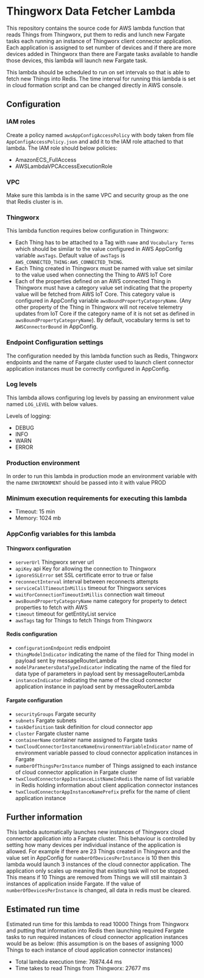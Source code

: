 # Thingworx Data Fetcher Lambda

This repository contains the source code for AWS lambda function that reads Things from Thingworx, put them to redis and lunch new Fargate tasks each running an instance of Thingworx client connector application. Each application is assigned to set number of devices and if there are more devices added in Thingworx than there are Fargate tasks available to handle those devices, this lambda will launch new Fargate task.

This lambda should be scheduled to run on set intervals so that is able to fetch new Things into Redis. The time interval for running this lambda is set in cloud formation script and can be changed directly in AWS console.

## Configuration
### IAM roles
Create a policy named `awsAppConfigAccessPolicy` with body taken from file `AppConfigAccessPolicy.json` and add it to the IAM role attached to that lambda. The IAM role should below policies:
- AmazonECS_FullAccess
- AWSLambdaVPCAccessExecutionRole

### VPC
Make sure this lambda is in the same VPC and security group as the one that Redis cluster is in.

### Thingworx
This lambda function requires below configuration in Thingworx:
- Each Thing has to be attached to a Tag with  `name` and `Vocabulary Terms` which should be similar to the value configured in AWS AppConfig variable `awsTags`. Default value of `awsTags` is `AWS_CONNECTED_THING:AWS_CONNECTED_THING`. 
- Each Thing created in Thingworx must be named with value set similar to the value used when connecting the Thing to AWS IoT Core
- Each of the properties defined on an AWS connected Thing in Thingworx must have a category value set indicating that the property value will be fetched from AWS IoT Core. This category value is configured in AppConfig variable `awsBoundPropertyCategoryName`. (Any other property of the Thing in Thingworx will not receive telemetry updates from IoT Core if the category name of it is not set as defined in `awsBoundPropertyCategoryName`).
  By default, vocabulary terms is set to `AWSConnectorBound` in AppConfig.
### Endpoint Configuration settings
The configuration needed by this lambda function such as Redis, Thingworx endpoints and the name of Fargate cluster used to launch client connector application instances must be correctly configured in AppConfig.

### Log levels
This lambda allows configuring log levels by passing an environment value named `LOG_LEVEL` with below values.

Levels of logging:
- DEBUG
- INFO
- WARN
- ERROR

### Production environment
In order to run this lambda in production mode an environment variable with the name `ENVIRONMENT` should be passed into it with value PROD

### Minimum execution requirements for executing this lambda
- Timeout: 15 min
- Memory: 1024 mb

### AppConfig variables for this lambda
#### Thingworx configuration 
- `serverUrl` Thingworx server url
- `apiKey` api Key for allowing the connection to Thingworx
- `ignoreSSLError` set SSL certificate error to true or false
- `reconnectInterval` interval between reconnects attempts
- `serviceCallTimeoutInMillis` timeout for Thingworx services
- `waitForConnectionTimeoutInMillis` connection wait timeout
- `awsBoundPropertyCategoryName` name category for property to detect properties to fetch with AWS
- `timeout` timeout for getEntityList service
- `awsTags` tag for Things to fetch Things from Thingworx

#### Redis configuration
- `configurationEndpoint` redis endpoint
- `thingModelIndicator` indicating the name of the filed for Thing model in payload sent by messageRouterLambda
- `modelParametersDataTypeIndicator` indicating the name of the filed for data type of parameters in payload sent by messageRouterLambda
- `instanceIndicator` indicating the name of the cloud connector application instance in payload sent by messageRouterLambda

#### Fargate configuration
- `securityGroups` Fargate security
- `subnets` Fargate subnets  
- `taskDefinition` task definition for cloud connector app
- `cluster` Fargate cluster name
- `containerName` container name assigned to Fargate tasks
- `twxCloudConnectorInstanceNameEnvironmentVariableIndicator` name of environment variable passed to cloud connector application instances in Fargate 
- `numberOfThingsPerInstance` number of Things assigned to each instance of cloud connector application in Fargate cluster
- `twxCloudConnectorAppInstanceListNameInRedis` the name of list variable in Redis holding information about client application connector instances
- `twxCloudConnectorAppInstanceNamePrefix` prefix for the name of client application instance


## Further information
This lambda automatically launches new instances of Thingworx cloud connector application into a Fargate cluster. This behaviour is controlled by setting how many devices per individual instance of the application is allowed. For example if there are 23 Things created in Thingworx and the value set in AppConfig for `numberOfDevicesPerInstance` is 10 then this lambda would launch 3 instances of the cloud connector application. The application only scales up meaning that existing task will not be stopped. This means if 10 Things are removed from Things we will still maintain 3 instances of application inside Fargate. If the value of `numberOfDevicesPerInstance` is changed, all data in redis must be cleared.   

## Estimated run time
Estimated run time for this lambda to read 10000 Things from Thingworx and putting that information into Redis then launching required Fargate tasks to run required instances of cloud connector application instances would be as below: (this assumption is on the bases of assigning 1000 Things to each instance of cloud application connector instances)
- Total lambda execution time: 76874.44 ms
- Time takes to read Things from Thingworx: 27677 ms